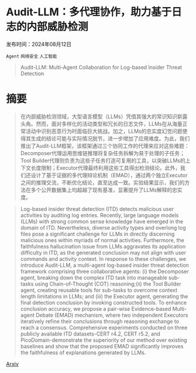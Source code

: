 # Audit-LLM：多代理协作，助力基于日志的内部威胁检测

发布时间：2024年08月12日

`Agent` `网络安全` `人工智能`

> Audit-LLM: Multi-Agent Collaboration for Log-based Insider Threat Detection

# 摘要

> 在内部威胁检测领域，大型语言模型（LLMs）凭借其强大的常识知识崭露头角。然而，面对多样化的活动类型和冗长的日志文件，LLMs在从海量正常活动中识别恶意行为时面临巨大挑战。加之，LLMs的忠实度幻觉问题使得其生成的结论可能与实际情况脱节，进一步增加了应用难度。为此，我们推出了Audit-LLM框架，该框架通过三个协同工作的代理来应对这些难题：Decomposer代理运用思维链推理将复杂任务拆解为易于处理的子任务；Tool Builder代理则负责为这些子任务打造可复用的工具，以突破LLMs的上下文长度限制；Executor代理最终利用这些工具得出检测结论。此外，我们还设计了基于证据的多代理辩论机制（EMAD），通过两个独立Executor之间的推理交流，不断优化结论，直至达成一致。实验结果显示，我们的方法在多个公开数据集上均超越了现有基准，显著提升了LLMs解释的忠实度。

> Log-based insider threat detection (ITD) detects malicious user activities by auditing log entries. Recently, large language models (LLMs) with strong common sense knowledge have emerged in the domain of ITD. Nevertheless, diverse activity types and overlong log files pose a significant challenge for LLMs in directly discerning malicious ones within myriads of normal activities. Furthermore, the faithfulness hallucination issue from LLMs aggravates its application difficulty in ITD, as the generated conclusion may not align with user commands and activity context. In response to these challenges, we introduce Audit-LLM, a multi-agent log-based insider threat detection framework comprising three collaborative agents: (i) the Decomposer agent, breaking down the complex ITD task into manageable sub-tasks using Chain-of-Thought (COT) reasoning;(ii) the Tool Builder agent, creating reusable tools for sub-tasks to overcome context length limitations in LLMs; and (iii) the Executor agent, generating the final detection conclusion by invoking constructed tools. To enhance conclusion accuracy, we propose a pair-wise Evidence-based Multi-agent Debate (EMAD) mechanism, where two independent Executors iteratively refine their conclusions through reasoning exchange to reach a consensus. Comprehensive experiments conducted on three publicly available ITD datasets-CERT r4.2, CERT r5.2, and PicoDomain-demonstrate the superiority of our method over existing baselines and show that the proposed EMAD significantly improves the faithfulness of explanations generated by LLMs.

[Arxiv](https://arxiv.org/abs/2408.08902)